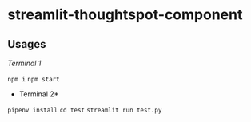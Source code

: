 # streamlit-thoughtspot-component

## Usages

*Terminal 1*

`npm i`
`npm start`

* Terminal 2*

`pipenv install`
`cd test`
`streamlit run test.py`
